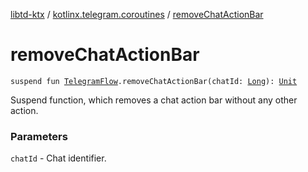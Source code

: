 [libtd-ktx](../index.md) / [kotlinx.telegram.coroutines](index.md) / [removeChatActionBar](./remove-chat-action-bar.md)

# removeChatActionBar

`suspend fun `[`TelegramFlow`](../kotlinx.telegram.core/-telegram-flow/index.md)`.removeChatActionBar(chatId: `[`Long`](https://kotlinlang.org/api/latest/jvm/stdlib/kotlin/-long/index.html)`): `[`Unit`](https://kotlinlang.org/api/latest/jvm/stdlib/kotlin/-unit/index.html)

Suspend function, which removes a chat action bar without any other action.

### Parameters

`chatId` - Chat identifier.